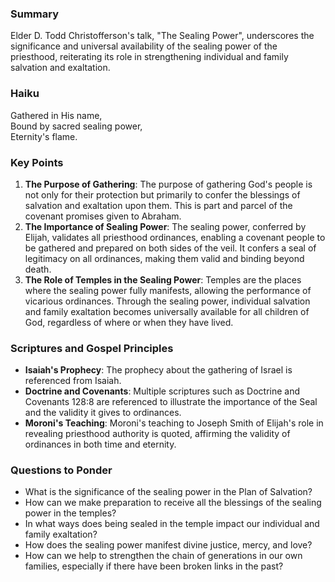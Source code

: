 ### Summary

Elder D. Todd Christofferson's talk, "The Sealing Power", underscores the significance and universal availability of the sealing power of the priesthood, reiterating its role in strengthening individual and family salvation and exaltation.

### Haiku

Gathered in His name,  
Bound by sacred sealing power,  
Eternity's flame.  

### Key Points

1. **The Purpose of Gathering**: The purpose of gathering God's people is not only for their protection but primarily to confer the blessings of salvation and exaltation upon them. This is part and parcel of the covenant promises given to Abraham.
2. **The Importance of Sealing Power**: The sealing power, conferred by Elijah, validates all priesthood ordinances, enabling a covenant people to be gathered and prepared on both sides of the veil. It confers a seal of legitimacy on all ordinances, making them valid and binding beyond death. 
3. **The Role of Temples in the Sealing Power**: Temples are the places where the sealing power fully manifests, allowing the performance of vicarious ordinances. Through the sealing power, individual salvation and family exaltation becomes universally available for all children of God, regardless of where or when they have lived. 

### Scriptures and Gospel Principles

- **Isaiah's Prophecy**: The prophecy about the gathering of Israel is referenced from Isaiah.
- **Doctrine and Covenants**: Multiple scriptures such as Doctrine and Covenants 128:8 are referenced to illustrate the importance of the Seal and the validity it gives to ordinances.
- **Moroni's Teaching**: Moroni's teaching to Joseph Smith of Elijah's role in revealing priesthood authority is quoted, affirming the validity of ordinances in both time and eternity.

### Questions to Ponder

- What is the significance of the sealing power in the Plan of Salvation?
- How can we make preparation to receive all the blessings of the sealing power in the temples?
- In what ways does being sealed in the temple impact our individual and family exaltation?
- How does the sealing power manifest divine justice, mercy, and love?
- How can we help to strengthen the chain of generations in our own families, especially if there have been broken links in the past?
